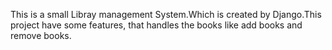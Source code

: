 This is a small Libray management System.Which is created by Django.This project have some features, that handles the books like add books and remove books.
